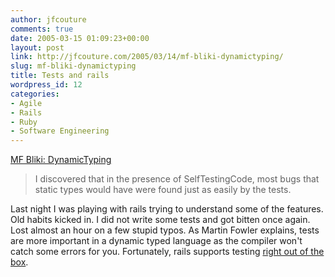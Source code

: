 ```yaml
---
author: jfcouture
comments: true
date: 2005-03-15 01:09:23+00:00
layout: post
link: http://jfcouture.com/2005/03/14/mf-bliki-dynamictyping/
slug: mf-bliki-dynamictyping
title: Tests and rails
wordpress_id: 12
categories:
- Agile
- Rails
- Ruby
- Software Engineering
---
```


[MF Bliki: DynamicTyping](http://martinfowler.com/bliki/DynamicTyping.html)


<blockquote>I discovered that in the presence of SelfTestingCode, most bugs that static types would have were found just as easily by the tests.</blockquote>



Last night I was playing with rails trying to understand some of the features. Old habits kicked in. I did not write some tests and got bitten once again. Lost almost an hour on a few stupid typos. As Martin Fowler explains, tests are more important in a dynamic typed language as the compiler won't catch some errors for you. Fortunately, rails supports testing [right out of the box](http://manuals.rubyonrails.com/read/book/5).
